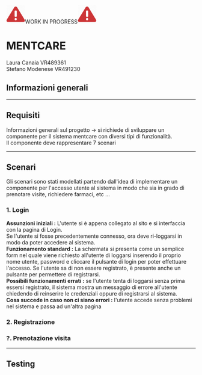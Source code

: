 <img alt="img_1.png" height="" src="img_1.png" width="50"/>WORK IN PROGRESS<img alt="img_1.png" height="" src="img_1.png" width="50"/>

# MENTCARE #

Laura Canaia VR489361    
Stefano Modenese VR491230

## Informazioni generali ##

****

## Requisiti ##
Informazioni generali sul progetto -> si richiede di sviluppare un componente per il sistema
mentcare con diversi tipi di funzionalità. \
Il componente deve rappresentare 7 scenari

****

## Scenari ##

Gli scenari sono stati modellati partendo dall'idea di implementare un componente per l'accesso utente al
sistema in modo che sia in grado di prenotare visite, richiedere farmaci, etc ...

### 1. Login ###
__Assunzioni iniziali :__ L'utente si è appena collegato al sito e si interfaccia con la pagina di Login.       
Se l'utente si fosse precedentemente connesso, ora deve ri-loggarsi in modo da poter accedere al sistema.       
__Funzionamento standard :__ La schermata si presenta come un semplice form nel quale viene richiesto all'utente
di loggarsi inserendo il proprio nome utente, password e cliccare il pulsante di login per poter effettuare l'accesso.
Se l'utente sa di non essere registrato, è presente anche un pulsante per permettere di registrarsi.     
__Possibili funzionamenti errati :__ se l'utente tenta di loggarsi senza prima essersi registrato, il sistema 
mostra un messaggio di errore all'utente chiedendo di reinserire le credenziali oppure di registrarsi al sistema.  
__Cosa succede in caso non ci siano errori :__ l'utente accede senza problemi nel sistema e passa ad un'altra pagina


### 2. Registrazione ###

### ?. Prenotazione visita ###

****

## Testing ##